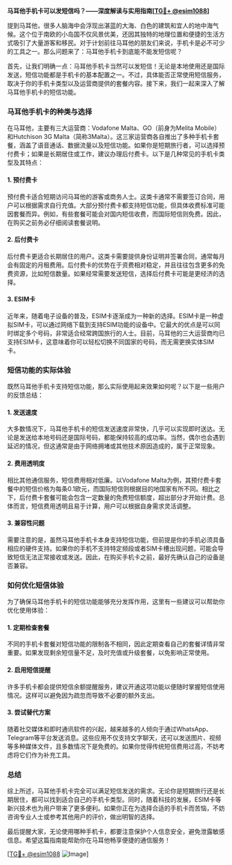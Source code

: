 **马耳他手机卡可以发短信吗？——深度解读与实用指南[[TG💪+ @esim1088](https://t.me/s/esim1088)]**

提到马耳他，很多人脑海中会浮现出湛蓝的大海、白色的建筑和宜人的地中海气候。这个位于南欧的小岛国不仅风景优美，还因其独特的地理位置和便捷的生活方式吸引了大量游客和移民。对于计划前往马耳他的朋友们来说，手机卡是必不可少的工具之一。那么问题来了：马耳他手机卡到底能不能发短信呢？

首先，让我们明确一点：马耳他手机卡当然可以发短信！无论是本地使用还是国际发送，短信功能都是手机卡的基本配置之一。不过，具体能否正常使用短信服务，取决于你的手机卡类型以及运营商提供的套餐内容。接下来，我们一起来深入了解马耳他手机卡的短信功能。

### 马耳他手机卡的种类与选择

在马耳他，主要有三大运营商：Vodafone Malta、GO（前身为Melita Mobile）和Hutchison 3G Malta（简称3Malta）。这三家运营商各自推出了多种手机卡套餐，涵盖了语音通话、数据流量以及短信功能。如果你是短期旅行者，可以选择预付费卡；如果是长期居住或工作，建议办理后付费卡。以下是几种常见的手机卡类型及其特点：

#### 1. **预付费卡**
预付费卡适合短期访问马耳他的游客或商务人士。这类卡通常不需要签订合同，用户可以根据需求自行充值。大部分预付费卡都支持短信功能，但具体收费标准可能因套餐而异。例如，有些套餐可能会对国内短信收费，而国际短信则免费。因此，在购买之前务必仔细阅读套餐说明。

#### 2. **后付费卡**
后付费卡更适合长期居住的用户。这类卡需要提供身份证明并签署合同，通常每月会有固定的月租费用。后付费卡的优势在于资费相对稳定，并且往往包含更多的免费资源，比如短信数量。如果经常需要发送短信，选择后付费卡可能是更经济的选择。

#### 3. **ESIM卡**
近年来，随着电子设备的普及，ESIM卡逐渐成为一种新的选择。ESIM卡是一种虚拟SIM卡，可以通过网络下载到支持ESIM功能的设备中。它最大的优点是可以同时绑定多个号码，非常适合经常跨国旅行的人士。目前，马耳他的三大运营商均已支持ESIM卡，这意味着你可以轻松切换不同国家的号码，而无需更换实体SIM卡。

### 短信功能的实际体验

既然马耳他手机卡支持短信功能，那么实际使用起来效果如何呢？以下是一些用户的反馈总结：

#### 1. **发送速度**
大多数情况下，马耳他手机卡的短信发送速度非常快，几乎可以实现即时送达。无论是发送给本地号码还是国际号码，都能保持较高的成功率。当然，偶尔也会遇到延迟的情况，但这通常是由于网络拥堵或其他技术原因造成的，属于正常现象。

#### 2. **费用透明度**
相比其他通信服务，短信费用相对低廉。以Vodafone Malta为例，其预付费卡套餐中的短信价格为每条0.1欧元，而国际短信则根据目的地国家有所不同。相比之下，后付费卡套餐可能会包含一定数量的免费短信额度，超出部分才开始计费。总体而言，短信费用透明且易于计算，用户可以根据自身需求灵活调整。

#### 3. **兼容性问题**
需要注意的是，虽然马耳他手机卡本身支持短信功能，但前提是你的手机必须具备相应的硬件支持。如果你的手机不支持特定频段或者SIM卡槽出现问题，可能会导致短信无法正常接收或发送。因此，在购买手机卡之前，最好先确认自己的设备是否兼容。

### 如何优化短信体验

为了确保马耳他手机卡的短信功能能够充分发挥作用，这里有一些建议可以帮助你优化使用体验：

#### 1. **定期检查套餐**
不同的手机卡套餐对短信功能的限制各不相同，因此定期查看自己的套餐详情非常重要。如果发现剩余短信量不足，及时充值或升级套餐，以免影响正常使用。

#### 2. **启用短信提醒**
许多手机卡都会提供短信余额提醒服务，建议开通这项功能以便随时掌握短信使用情况。这样可以避免因为疏忽而导致不必要的额外支出。

#### 3. **尝试替代方案**
随着社交媒体和即时通讯软件的兴起，越来越多的人倾向于通过WhatsApp、Telegram等平台发送消息。这些应用不仅支持文字聊天，还可以发送图片、视频等多种媒体文件，且多数情况下是免费的。如果你觉得传统短信费用过高，不妨考虑将它们作为补充工具。

### 总结

综上所述，马耳他手机卡完全可以满足短信发送的需求。无论你是短期旅行还是长期居住，都可以找到适合自己的手机卡类型。同时，随着科技的发展，ESIM卡等新兴技术也为用户带来了更多便利。如果你正在为选择合适的手机卡而苦恼，不妨咨询专业人士或参考其他用户的评价，做出明智的选择。

最后提醒大家，无论使用哪种手机卡，都要注意保护个人信息安全，避免泄露敏感信息。希望这篇指南能帮助你在马耳他畅享便捷的通信服务！

[[TG💪+ @esim1088](https://t.me/s/esim1088) ![Image](https://i.postimg.cc/4NQfJmqS/Snipaste-2025-05-13-00-14-12.png)]